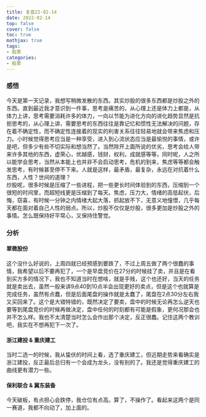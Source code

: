 ```yaml
---
title: 复盘22-02-14
date: 2022-02-14
top: false
cover: false
toc: true
mathjax: true
tags:
- 股票
categories:
- 股票
---
```


### 感悟
今天是第一天记录，我想写稍微发散的东西。其实炒股的很多东西都是炒股之外的东西。直到最近我才意识到一件事，思考是痛苦的，从心理上还是体力上都是，从体力上讲，思考需要消耗许多的体力，一向以节能为进化方向的进化趋势显然是抗拒思考的，从心理上讲，需要思考的东西往往是靠记忆和惯性无法解决的问题，存在着不确定性，而不确定性连接着的现实的利害关系往往轻易地就会带来焦虑和压力。小时候觉得思考应当是一种享受，进入到心流状态应当是最愉悦的事情，或许是吧，但多少有些不切实际和想当然了。当然除开上面所说的优劣，思考会给人带来许多其他的东西，虚荣心，优越感，钱财，权利，成就感等等，同时呢，人之所以能学会思考，当然从本能上也并非不会启动思考，危机的到来，焦虑等等都会触发思考，有时候甚至停不下来。人就是这样，最矛盾，最复杂，永远在对抗着什么东西，人性？世间的道理？  
炒股呢，很多时候是压缩了一些进程，把一些更长时间体验到的东西，压缩到一个很短的时间里，而超短线更是压缩到了每天。焦虑，压力大，情绪的高低起伏，后悔，窃喜，有时候一分钟之内情绪大起大落，抓起放不下，无意义地憧憬，几乎每天都在面对着自己人性的弱点。所以，炒股不仅仅是炒股，很多更加是炒股之外的事情。怎么既保持好平常心，又保持住警觉。

### 分析
#### 翠微股份
这个没什么好说的，上周四就已经预感到要跌了，不过上周五做了两个很蠢的事情，我希望以后不要再犯了，一个是早盘竞价在27分的时候挂了卖，并且是在看到买方多的情况下，我也不知道当时在想啥，就是手贱，这个也还好，当天的任务就是卖出去，虽然一般来讲9点40到10点半会出现更好的卖点，但是这个也就算是完成任务，虽然有点蠢，但是后面尾盘的操作就是太蠢了，尾盘在2点30分左右我又买回来了。这个是大错特错的，既然决定了要卖，盘中的时候无论再怎么逆天也要等到尾盘竞价的时候再做决定，盘中任何的时刻都有可能是假象，更何况那会也并不怎么样。我也不太清楚当时怎么会作出那个决定，反正很蠢。记住这两个教训吧，我实在不想再犯下一次了。    
#### 浙江建投 & 重庆建工
当时二选一的时候，我从蛰伏的时间上看，选了重庆建工，但近期走势来看确实是浙江建投，反正最后总归有一个会成为龙头，没有别的了。我还是觉得重庆建工的曲线更有潜力一些。
#### 保利联合 & 冀东装备
今天破板，有点担心会跌停，我仓位有点高。算了，不操作了。看起来这两个是同一赛道，我都不向动了，加上面的。
